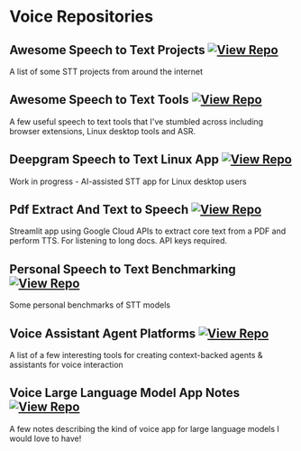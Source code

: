 # Voice Repositories

## Awesome Speech to Text Projects [![View Repo](https://img.shields.io/badge/view-repo-green)](https://github.com/danielrosehill/Awesome-STT-Projects)
A list of some STT projects from around the internet

## Awesome Speech to Text Tools [![View Repo](https://img.shields.io/badge/view-repo-green)](https://github.com/danielrosehill/Awesome-STT-Tools)
A few useful speech to text tools that I've stumbled across including browser extensions, Linux desktop tools and ASR. 

## Deepgram Speech to Text Linux App [![View Repo](https://img.shields.io/badge/view-repo-green)](https://github.com/danielrosehill/Deepgram-STT-Linux-App)
Work in progress - AI-assisted STT app for Linux desktop users

## Pdf Extract And Text to Speech [![View Repo](https://img.shields.io/badge/view-repo-green)](https://github.com/danielrosehill/PDF-Extract-And-TTS)
Streamlit app using Google Cloud APIs to extract core text from a PDF and perform TTS. For listening to long docs. API keys required.

## Personal Speech to Text Benchmarking [![View Repo](https://img.shields.io/badge/view-repo-green)](https://github.com/danielrosehill/Personal-STT-Benchmarking)
Some personal benchmarks of STT models

## Voice Assistant Agent Platforms [![View Repo](https://img.shields.io/badge/view-repo-green)](https://github.com/danielrosehill/Voice-Assistant-Agent-Platforms)
A list of a few interesting tools for creating context-backed agents & assistants for voice interaction

## Voice Large Language Model App Notes [![View Repo](https://img.shields.io/badge/view-repo-green)](https://github.com/danielrosehill/Voice-LLM-App-Notes)
A few notes describing the kind of voice app for large language models I would love to have!

